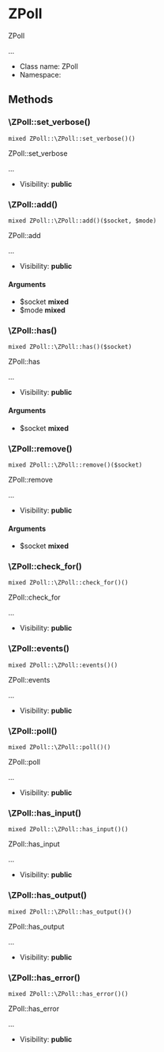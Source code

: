 ZPoll
===============

ZPoll

...


* Class name: ZPoll
* Namespace: 







Methods
-------


### \ZPoll::set_verbose()

```
mixed ZPoll::\ZPoll::set_verbose()()
```

ZPoll::set_verbose

...

* Visibility: **public**



### \ZPoll::add()

```
mixed ZPoll::\ZPoll::add()($socket, $mode)
```

ZPoll::add

...

* Visibility: **public**

#### Arguments

* $socket **mixed**
* $mode **mixed**



### \ZPoll::has()

```
mixed ZPoll::\ZPoll::has()($socket)
```

ZPoll::has

...

* Visibility: **public**

#### Arguments

* $socket **mixed**



### \ZPoll::remove()

```
mixed ZPoll::\ZPoll::remove()($socket)
```

ZPoll::remove

...

* Visibility: **public**

#### Arguments

* $socket **mixed**



### \ZPoll::check_for()

```
mixed ZPoll::\ZPoll::check_for()()
```

ZPoll::check_for

...

* Visibility: **public**



### \ZPoll::events()

```
mixed ZPoll::\ZPoll::events()()
```

ZPoll::events

...

* Visibility: **public**



### \ZPoll::poll()

```
mixed ZPoll::\ZPoll::poll()()
```

ZPoll::poll

...

* Visibility: **public**



### \ZPoll::has_input()

```
mixed ZPoll::\ZPoll::has_input()()
```

ZPoll::has_input

...

* Visibility: **public**



### \ZPoll::has_output()

```
mixed ZPoll::\ZPoll::has_output()()
```

ZPoll::has_output

...

* Visibility: **public**



### \ZPoll::has_error()

```
mixed ZPoll::\ZPoll::has_error()()
```

ZPoll::has_error

...

* Visibility: **public**


